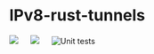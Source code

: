 # IPv8-rust-tunnels
[![](https://img.shields.io/pypi/v/ipv8-rust-tunnels.svg?label=PyPI)](https://pypi.org/project/ipv8-rust-tunnels/) &emsp; [![](https://img.shields.io/pypi/pyversions/ipv8-rust-tunnels.svg?label=Python)](https://pypi.org/project/ipv8-rust-tunnels/) &emsp; ![Unit tests](https://github.com/egbertbouman/ipv8-rust-tunnels/actions/workflows/test.yml/badge.svg)
